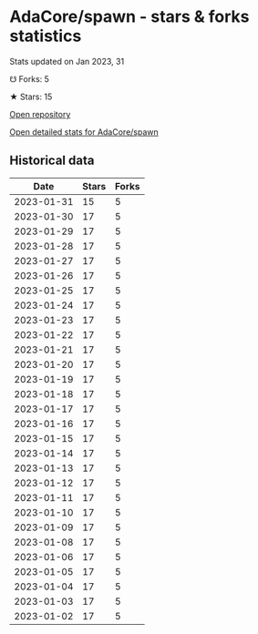 # AdaCore/spawn - stars & forks statistics

Stats updated on Jan 2023, 31

☋ Forks: 5

★ Stars: 15

[Open repository](https://github.com/AdaCore/spawn)

[Open detailed stats for AdaCore/spawn](https://reviewgithub.com/rep/AdaCore/spawn)

## Historical data
| Date | Stars | Forks |
|------|-------|-------|
| 2023-01-31 | 15 | 5 | 
| 2023-01-30 | 17 | 5 | 
| 2023-01-29 | 17 | 5 | 
| 2023-01-28 | 17 | 5 | 
| 2023-01-27 | 17 | 5 | 
| 2023-01-26 | 17 | 5 | 
| 2023-01-25 | 17 | 5 | 
| 2023-01-24 | 17 | 5 | 
| 2023-01-23 | 17 | 5 | 
| 2023-01-22 | 17 | 5 | 
| 2023-01-21 | 17 | 5 | 
| 2023-01-20 | 17 | 5 | 
| 2023-01-19 | 17 | 5 | 
| 2023-01-18 | 17 | 5 | 
| 2023-01-17 | 17 | 5 | 
| 2023-01-16 | 17 | 5 | 
| 2023-01-15 | 17 | 5 | 
| 2023-01-14 | 17 | 5 | 
| 2023-01-13 | 17 | 5 | 
| 2023-01-12 | 17 | 5 | 
| 2023-01-11 | 17 | 5 | 
| 2023-01-10 | 17 | 5 | 
| 2023-01-09 | 17 | 5 | 
| 2023-01-08 | 17 | 5 | 
| 2023-01-06 | 17 | 5 | 
| 2023-01-05 | 17 | 5 | 
| 2023-01-04 | 17 | 5 | 
| 2023-01-03 | 17 | 5 | 
| 2023-01-02 | 17 | 5 | 

